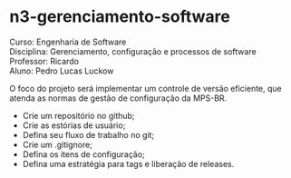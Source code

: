 # n3-gerenciamento-software
Curso: Engenharia de Software <br/>
Disciplina: Gerenciamento, configuração e processos de software <br/>
Professor: Ricardo <br/>
Aluno: Pedro Lucas Luckow <br/>

O foco do projeto será implementar um controle de versão eficiente, que atenda as normas de gestão de configuração da MPS-BR.
<ul>
  <li>Crie um repositório no github;</li>
  <li>Crie as estórias de usuário;</li>
  <li>Defina seu fluxo de trabalho no git;</li>
  <li>Crie um .gitignore;</li>
  <li>Defina os itens de configuração;</li>
  <li>Defina uma estratégia para tags e liberação de releases.</li>
</ul>
